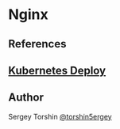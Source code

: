 # Nginx

## References

## [Kubernetes Deploy](/webserver/nginx/k8s/)

## Author

Sergey Torshin [@torshin5ergey](https://github.com/torshin5ergey)
